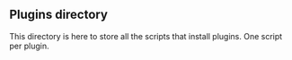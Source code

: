 ## Plugins directory

This directory is here to store all the scripts that install plugins.
One script per plugin.

